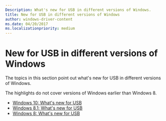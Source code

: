 ```yaml
---
Description: What's new for USB in different versions of Windows.
title: New for USB in different versions of Windows
author: windows-driver-content
ms.date: 04/20/2017
ms.localizationpriority: medium
---
```


# New for USB in different versions of Windows


The topics in this section point out what's new for USB in different versions of Windows.

The highlights do not cover versions of Windows earlier than Windows 8.

-   [Windows 10: What's new for USB](windows-10--what-s-new-for-usb.md)
-   [Windows 8.1: What's new for USB](what-s-new-for-usb-in-windows-blue.md)
-   [Windows 8: What's new for USB](what-s-new-in-usb-in-windows-8.md)




